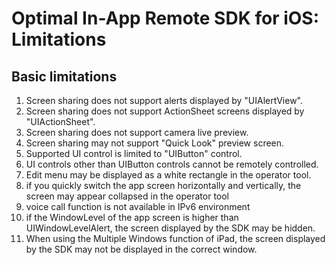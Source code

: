 # Optimal In-App Remote SDK for iOS: Limitations

## Basic limitations

1. Screen sharing does not support alerts displayed by "UIAlertView".
2. Screen sharing does not support ActionSheet screens displayed by "UIActionSheet".
3. Screen sharing does not support camera live preview.
4. Screen sharing may not support "Quick Look" preview screen.
5. Supported UI control is limited to "UIButton" control.
6. UI controls other than UIButton controls cannot be remotely controlled.
7. Edit menu may be displayed as a white rectangle in the operator tool.
8. if you quickly switch the app screen horizontally and vertically, the screen may appear collapsed in the operator tool
9. voice call function is not available in IPv6 environment
10. if the WindowLevel of the app screen is higher than UIWindowLevelAlert, the screen displayed by the SDK may be hidden.
11. When using the Multiple Windows function of iPad, the screen displayed by the SDK may not be displayed in the correct window.
